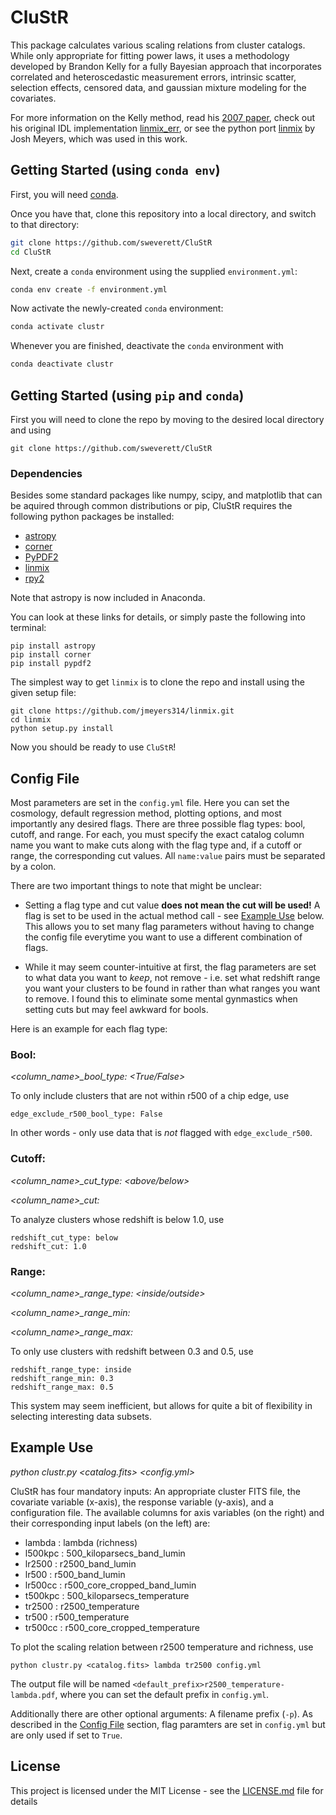 # CluStR

This package calculates various scaling relations from cluster catalogs. While only appropriate for fitting power laws, it uses a methodology developed by Brandon Kelly for a fully Bayesian approach that incorporates correlated and heteroscedastic measurement errors, intrinsic scatter, selection effects, censored data, and gaussian mixture modeling for the covariates. 

For more information on the Kelly method, read his [2007 paper](https://arxiv.org/pdf/0705.2774.pdf), check out his original IDL implementation [linmix_err](https://idlastro.gsfc.nasa.gov/ftp/pro/math/linmix_err.pro), or see the python port [linmix](https://github.com/jmeyers314/linmix) by Josh Meyers, which was used in this work.

## Getting Started (using `conda env`)

First, you will need [conda](https://conda.io/docs/intro.html).

Once you have that, clone this repository into a local directory, and switch to that directory:

```bash
git clone https://github.com/sweverett/CluStR
cd CluStR
```

Next, create a `conda` environment using the supplied `environment.yml`:

```bash
conda env create -f environment.yml
```

Now activate the newly-created `conda` environment:
```bash
conda activate clustr
```

Whenever you are finished, deactivate the `conda` environment with
```bash
conda deactivate clustr
```

## Getting Started (using `pip` and `conda`)

First you will need to clone the repo by moving to the desired local directory and using

```
git clone https://github.com/sweverett/CluStR
```

### Dependencies

Besides some standard packages like numpy, scipy, and matplotlib that can be aquired through common distributions or pip, CluStR requires the following python packages be installed:

* [astropy](http://www.astropy.org/)
* [corner](http://corner.readthedocs.io/en/latest/)
* [PyPDF2](http://pythonhosted.org/PyPDF2/)
* [linmix](https://github.com/jmeyers314/linmix)
* [rpy2]()


Note that astropy is now included in Anaconda.


You can look at these links for details, or simply paste the following into terminal:

```
pip install astropy
pip install corner
pip install pypdf2
```

The simplest way to get `linmix` is to clone the repo and install using the given setup file:

```
git clone https://github.com/jmeyers314/linmix.git
cd linmix
python setup.py install
```

Now you should be ready to use `CluStR`!

## Config File <a name="config"></a>

Most parameters are set in the `config.yml` file. Here you can set the cosmology, default regression method, plotting options, and most importantly any desired flags. There are three possible flag types: bool, cutoff, and range. For each, you must specify the exact catalog column name you want to make cuts along with the flag type and, if a cutoff or range, the corresponding cut values. All `name:value` pairs must be separated by a colon.

There are two important things to note that might be unclear:

* Setting a flag type and cut value **does not mean the cut will be used!** A flag is set to be used in the actual method call - see [Example Use](#exuse) below. This allows you to set many flag parameters without having to change the config file everytime you want to use a different combination of flags.

* While it may seem counter-intuitive at first, the flag parameters are set to what data you want to *keep*, not remove - i.e. set what redshift range you want your clusters to be found in rather than what ranges you want to remove. I found this to eliminate some mental gynmastics when setting cuts but may feel awkward for bools.

Here is an example for each flag type:

### Bool: 

*<column_name>_bool_type: <True/False>* 

To only include clusters that are not within r500 of a chip edge, use

```
edge_exclude_r500_bool_type: False
```

In other words - only use data that is *not* flagged with `edge_exclude_r500`.

### Cutoff:

*<column_name>_cut_type: <above/below>*

*<column_name>_cut: <value>*

To analyze clusters whose redshift is below 1.0, use

```
redshift_cut_type: below
redshift_cut: 1.0
```

### Range:

*<column_name>_range_type: <inside/outside>*

*<column_name>_range_min: <value>*

*<column_name>_range_max: <value>*

To only use clusters with redshift between 0.3 and 0.5, use

```
redshift_range_type: inside
redshift_range_min: 0.3
redshift_range_max: 0.5
```

This system may seem inefficient, but allows for quite a bit of flexibility in selecting interesting data subsets.

## Example Use <a name="exuse"></a>

*python clustr.py <catalog.fits> <response> <covariate> <config.yml>*

CluStR has four mandatory inputs: An appropriate cluster FITS file, the covariate variable (x-axis), the response variable (y-axis), and a configuration file. The available columns for axis variables (on the right) and their corresponding input labels (on the left) are:

- lambda : lambda (richness)
- l500kpc : 500_kiloparsecs_band_lumin
- lr2500 : r2500_band_lumin
- lr500 : r500_band_lumin
- lr500cc : r500_core_cropped_band_lumin
- t500kpc : 500_kiloparsecs_temperature
- tr2500 : r2500_temperature
- tr500 : r500_temperature
- tr500cc : r500_core_cropped_temperature

To plot the scaling relation between r2500 temperature and richness, use

```
python clustr.py <catalog.fits> lambda tr2500 config.yml
```

The output file will be named `<default_prefix>r2500_temperature-lambda.pdf`, where you can set the default prefix in `config.yml`.

Additionally there are other optional arguments: A filename prefix (`-p`). As described in the [Config File](#config) section, flag paramters are set in `config.yml` but are only used if set to `True`.

## License

This project is licensed under the MIT License - see the [LICENSE.md](LICENSE.md) file for details
